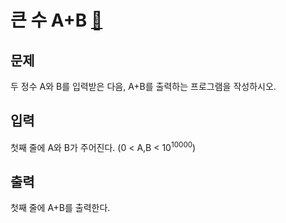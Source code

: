 # 큰 수 A+B [🔗](https://www.acmicpc.net/problem/10757)

## 문제
<p>두 정수 A와 B를 입력받은 다음, A+B를 출력하는 프로그램을 작성하시오.</p>

## 입력
<p>첫째 줄에 A와 B가 주어진다. (0 &lt; A,B &lt; 10<sup>10000</sup>)</p>

## 출력
<p>첫째 줄에 A+B를 출력한다.</p>

